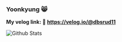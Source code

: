 ### Yoonkyung 😸

**My velog link: 🔗 https://velog.io/@dbsrud11**

![Github Stats](https://github-readme-stats.vercel.app/api?username=YoonkyungH&show_icons=true)

<!--
**YoonkyungH/YoonkyungH** is a ✨ _special_ ✨ repository because its `README.md` (this file) appears on your GitHub profile.

Here are some ideas to get you started:

- 🔭 I’m currently working on ...
- 🌱 I’m currently learning ...
- 👯 I’m looking to collaborate on ...
- 🤔 I’m looking for help with ...
- 💬 Ask me about ...
- 📫 How to reach me: ...
- 😄 Pronouns: ...
- ⚡ Fun fact: ...
-->

